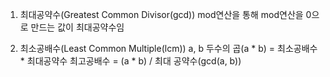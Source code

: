 1. 최대공약수(Greatest Common Divisor(gcd))
    mod연산을 통해 mod연산을 0으로 만드는 값이 최대공약수임

2. 최소공배수(Least Common Multiple(lcm))
    a, b
    두수의 곱(a * b) = 최소공배수 * 최대공약수
    최고공배수 = (a * b) / 최대 공약수(gcd(a, b))